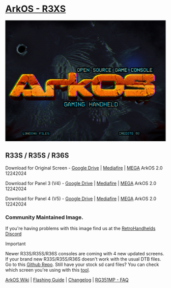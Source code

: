 # [ArkOS - R3XS](https://aeolusux.github.io/ArkOS-R3XS/)
![](https://raw.githubusercontent.com/AeolusUX/ArkOS-R3XS/main/logo.bmp)

## R33S / R35S / R36S
Download for Original Screen - [Google Drive](https://drive.google.com/file/d/1DH4lPuI6X6xtfvxW_DPYAH_yDh6hfgoj/view?usp=sharing) | [Mediafire](https://www.mediafire.com/file/da4193t5vsjfsbr/ArkOS_R35S-R36S_v2.0_11272024.img.xz/file) | [MEGA](https://mega.nz/file/gZQDBYzK#yZOOx_6nrKCL1S6WxrJWveCsbIEaKg7dHv20wv6gPH0) ArkOS 2.0 12242024

Download for Panel 3 (V4) - [Google Drive](https://drive.google.com/file/d/1Gpez44IadGuHwyuTQ8BGWSeLMReWj8cb/view?usp=sharing) | [Mediafire](https://www.mediafire.com/file/9e5dk0vwt554n1l/ArkOS_R35S-R36S_v2.0_11272024_P3.img.xz/file) | [MEGA](https://mega.nz/file/MRRwHCSC#mlNj6FU1UYQKdb9YE8ZB7LVfBl7A4zWNN-JtO4S99ps) ArkOS 2.0 12242024

Download for Panel 4 (V5) - [Google Drive](https://drive.google.com/file/d/1MT1AGGch6Ou4RAfxDvVCxUI4aXX6Qa5v/view?usp=sharing) | [Mediafire](https://www.mediafire.com/file/23cw6ij4bz474f3/ArkOS_R35S-R36S_v2.0_05242024_P4.img.xz/file) | [MEGA](https://mega.nz/file/ZJB1jBAD#v0VjNcHeK55Jqxk-mJGlTFtZNE8Tdpb3-WHnK-febww) ArkOS 2.0 12242024



### Community Maintained Image.
If you're having problems with this image find us at the [RetroHandhelds Discord](https://discord.gg/RetroHandhelds)

> [!IMPORTANT]  
Newer R33S/R35S/R36S consoles are coming with 4 new updated screens. 
If your brand new R33S/R35S/R36S doesn't work with the usual DTB files.
Go to this [Github Repo](https://github.com/AeolusUX/R36S-DTB). 
Still have your stock sd card files? You can check which screen you're using with this [tool](https://aeolusux.github.io/ArkOS-R3XS/tools/dtbIdentify.htm).

[ArkOS Wiki](https://github.com/christianhaitian/arkos/wiki) | [Flashing Guide](https://ko-fi.com/post/Installation-Guide-for-ArkOS-v2-0-01272024-J3J6TVPH1) | [Changelog](https://raw.githubusercontent.com/AeolusUX/ArkOS-R3XS-Updater/main/R3XS-Changelogs) | [RG351MP - FAQ](https://github.com/christianhaitian/arkos/wiki/Frequently-Asked-Questions---RG351MP)
